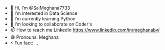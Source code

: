 - 👋 Hi, I’m @SaiMeghana7733
- 👀 I’m interested in Data Science
- 🌱 I’m currently learning Python
- 💞️ I’m looking to collaborate on Coder's
- 📫 How to reach me LinkedIn <https://www.linkedin.com/in/meghanabv/>
- 😄 Pronouns: Meghana
- ⚡ Fun fact: ...

<!---
SaiMeghana7733/SaiMeghana7733 is a ✨ special ✨ repository because its `README.md` (this file) appears on your GitHub profile.
You can click the Preview link to take a look at your changes.
--->
